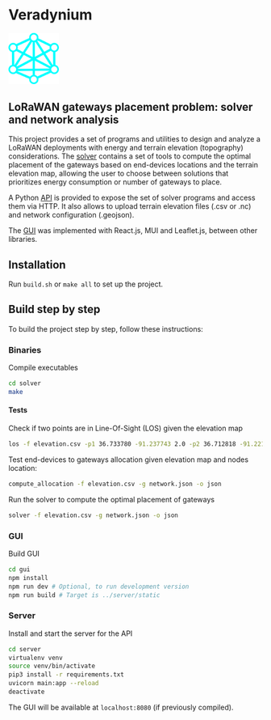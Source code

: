 # Veradynium

<img src="gui/logo/logo.png" width="100" />

## LoRaWAN gateways placement problem: solver and network analysis

This project provides a set of programs and utilities to design and analyze a LoRaWAN deployments with energy and terrain elevation (topography) considerations. The [solver](solver) contains a set of tools to compute the optimal placement of the gateways based on end-devices locations and the terrain elevation map, allowing the user to choose between solutions that prioritizes energy consumption or number of gateways to place.

A Python [API](server) is provided to expose the set of solver programs and access them via HTTP. It also allows to upload terrain elevation files (.csv or .nc) and network configuration (.geojson).

The [GUI](GUI) was implemented with React.js, MUI and Leaflet.js, between other libraries.

## Installation
Run ```build.sh``` or ```make all``` to set up the project.  

## Build step by step
To build the project step by step, follow these instructions:

### Binaries
Compile executables  
```bash
cd solver
make
```
#### Tests
Check if two points are in Line-Of-Sight (LOS) given the elevation map  
```bash
los -f elevation.csv -p1 36.733780 -91.237743 2.0 -p2 36.712818 -91.221097 2.5
```
Test end-devices to gateways allocation given elevation map and nodes location:
```bash
compute_allocation -f elevation.csv -g network.json -o json
```
Run the solver to compute the optimal placement of gateways
```bash
solver -f elevation.csv -g network.json -o json  
```

### GUI
Build GUI
```bash
cd gui
npm install
npm run dev # Optional, to run development version
npm run build # Target is ../server/static
```

### Server
Install and start the server for the API  
```bash
cd server
virtualenv venv
source venv/bin/activate
pip3 install -r requirements.txt
uvicorn main:app --reload 
deactivate
```
The GUI will be available at ```localhost:8080``` (if previously compiled).